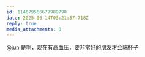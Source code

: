 ```yaml
---
id: 114679566677989790
date: 2025-06-14T03:21:57.718Z
reply: true
media_attachments: 0
---
```


[@jun](https://social.luzhaojun.com/@jun) 是啊，现在有高血压，要非常好的朋友才会端杯子

